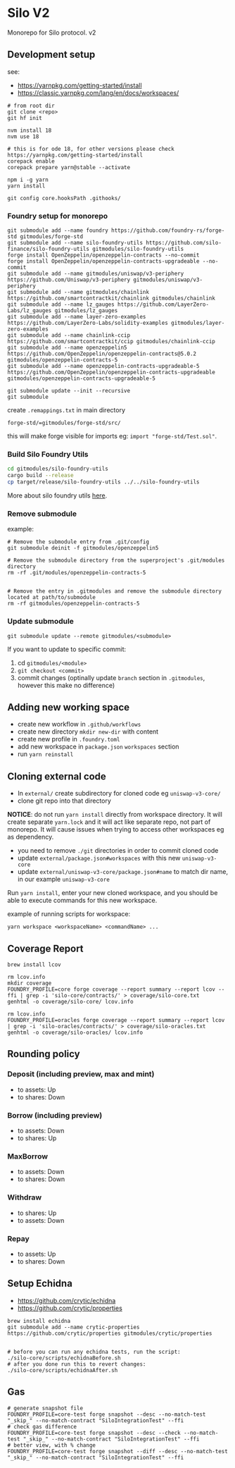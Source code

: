 # Silo V2

Monorepo for Silo protocol. v2

## Development setup

see:

- https://yarnpkg.com/getting-started/install
- https://classic.yarnpkg.com/lang/en/docs/workspaces/

```shell
# from root dir
git clone <repo>
git hf init

nvm install 18
nvm use 18

# this is for ode 18, for other versions please check https://yarnpkg.com/getting-started/install
corepack enable
corepack prepare yarn@stable --activate

npm i -g yarn
yarn install

git config core.hooksPath .githooks/
```

### Foundry setup for monorepo

```
git submodule add --name foundry https://github.com/foundry-rs/forge-std gitmodules/forge-std
git submodule add --name silo-foundry-utils https://github.com/silo-finance/silo-foundry-utils gitmodules/silo-foundry-utils
forge install OpenZeppelin/openzeppelin-contracts --no-commit 
forge install OpenZeppelin/openzeppelin-contracts-upgradeable --no-commit
git submodule add --name gitmodules/uniswap/v3-periphery https://github.com/Uniswap/v3-periphery gitmodules/uniswap/v3-periphery 
git submodule add --name gitmodules/chainlink https://github.com/smartcontractkit/chainlink gitmodules/chainlink 
git submodule add --name lz_gauges https://github.com/LayerZero-Labs/lz_gauges gitmodules/lz_gauges
git submodule add --name layer-zero-examples https://github.com/LayerZero-Labs/solidity-examples gitmodules/layer-zero-examples
git submodule add --name chainlink-ccip https://github.com/smartcontractkit/ccip gitmodules/chainlink-ccip
git submodule add --name openzeppelin5 https://github.com/OpenZeppelin/openzeppelin-contracts@5.0.2 gitmodules/openzeppelin-contracts-5
git submodule add --name openzeppelin-contracts-upgradeable-5 https://github.com/OpenZeppelin/openzeppelin-contracts-upgradeable gitmodules/openzeppelin-contracts-upgradeable-5

git submodule update --init --recursive
git submodule
```

create `.remappings.txt` in main directory

```
forge-std/=gitmodules/forge-std/src/
```

this will make forge visible for imports eg: `import "forge-std/Test.sol"`.

### Build Silo Foundry Utils
```bash
cd gitmodules/silo-foundry-utils
cargo build --release
cp target/release/silo-foundry-utils ../../silo-foundry-utils
```

More about silo foundry utils [here](https://github.com/silo-finance/silo-foundry-utils).

### Remove submodule

example:

```shell
# Remove the submodule entry from .git/config
git submodule deinit -f gitmodules/openzeppelin5

# Remove the submodule directory from the superproject's .git/modules directory
rm -rf .git/modules/openzeppelin-contracts-5


# Remove the entry in .gitmodules and remove the submodule directory located at path/to/submodule
rm -rf gitmodules/openzeppelin-contracts-5
```

### Update submodule
```shell
git submodule update --remote gitmodules/<submodule>
```

If you want to update to specific commit:
1. cd `gitmodules/<module>`
2. `git checkout <commit>`
3. commit changes (optinally update `branch` section in `.gitmodules`, however this make no difference)

## Adding new working space

- create new workflow in `.github/workflows`
- create new directory `mkdir new-dir` with content
- create new profile in `.foundry.toml`
- add new workspace in `package.json` `workspaces` section
- run `yarn reinstall`

## Cloning external code

- In `external/` create subdirectory for cloned code eg `uniswap-v3-core/`
- clone git repo into that directory

**NOTICE**: do not run `yarn install` directly from workspace directory. It will create separate `yarn.lock` and it will
act like separate repo, not part of monorepo. It will cause issues when trying to access other workspaces eg as
dependency.
- you need to remove `./git` directories in order to commit cloned code
- update `external/package.json#workspaces` with this new `uniswap-v3-core`
- update `external/uniswap-v3-core/package.json#name` to match dir name, in our example `uniswap-v3-core`

Run `yarn install`, enter your new cloned workspace, and you should be able to execute commands for this new workspace.

example of running scripts for workspace:

```shell
yarn workspace <workspaceName> <commandName> ...
```

## Coverage Report


```shell
brew install lcov

rm lcov.info
mkdir coverage
FOUNDRY_PROFILE=core forge coverage --report summary --report lcov --ffi | grep -i 'silo-core/contracts/' > coverage/silo-core.txt
genhtml -o coverage/silo-core/ lcov.info

rm lcov.info
FOUNDRY_PROFILE=oracles forge coverage --report summary --report lcov | grep -i 'silo-oracles/contracts/' > coverage/silo-oracles.txt
genhtml -o coverage/silo-oracles/ lcov.info
```

## Rounding policy

### Deposit (including preview, max and mint)
- to assets: Up
- to shares: Down

### Borrow (including preview)
- to assets: Down
- to shares: Up

### MaxBorrow
- to assets: Down
- to shares: Down

### Withdraw
- to shares: Up
- to assets: Down

### Repay
- to assets: Up
- to shares: Down

## Setup Echidna

- https://github.com/crytic/echidna
- https://github.com/crytic/properties

```shell
brew install echidna
git submodule add --name crytic-properties https://github.com/crytic/properties gitmodules/crytic/properties


# before you can run any echidna tests, run the script:
./silo-core/scripts/echidnaBefore.sh
# after you done run this to revert changes:
./silo-core/scripts/echidnaAfter.sh
```

## Gas

```shell
# generate snapshot file
FOUNDRY_PROFILE=core-test forge snapshot --desc --no-match-test "_skip_" --no-match-contract "SiloIntegrationTest" --ffi
# check gas difference
FOUNDRY_PROFILE=core-test forge snapshot --desc --check --no-match-test "_skip_" --no-match-contract "SiloIntegrationTest" --ffi
# better view, with % change
FOUNDRY_PROFILE=core-test forge snapshot --diff --desc --no-match-test "_skip_" --no-match-contract "SiloIntegrationTest" --ffi
```
